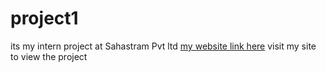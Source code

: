# project1
its my intern project at Sahastram Pvt ltd
[ my website link here](shylesh.infinityfreeapp.com)
visit my site to view the project


